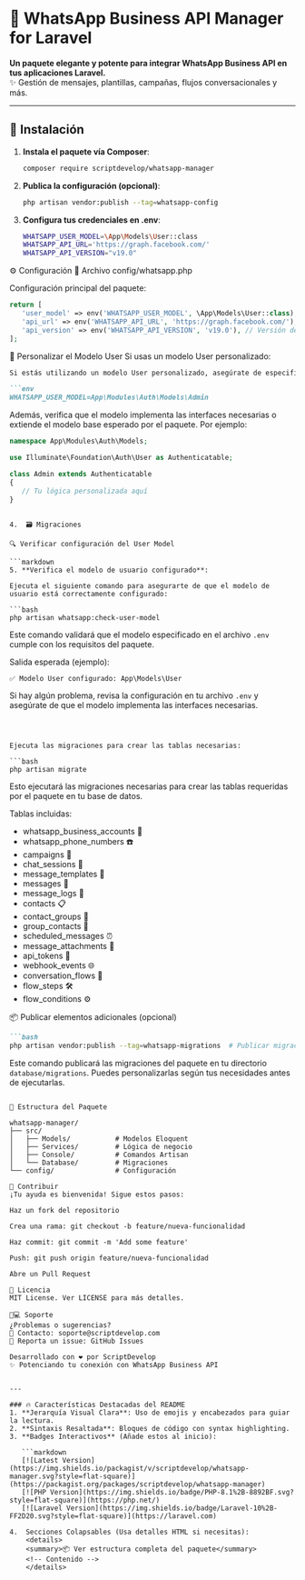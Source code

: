 # 📱 WhatsApp Business API Manager for Laravel

**Un paquete elegante y potente para integrar WhatsApp Business API en tus aplicaciones Laravel.**  
✨ Gestión de mensajes, plantillas, campañas, flujos conversacionales y más.

---

## 🚀 Instalación

1. **Instala el paquete vía Composer**:
   ```bash
   composer require scriptdevelop/whatsapp-manager


2. **Publica la configuración (opcional)**:
   ```bash
   php artisan vendor:publish --tag=whatsapp-config

3. **Configura tus credenciales en .env**:
   ```bash
   WHATSAPP_USER_MODEL=\App\Models\User::class
   WHATSAPP_API_URL='https://graph.facebook.com/'
   WHATSAPP_API_VERSION="v19.0"

⚙️ Configuración
📁 Archivo config/whatsapp.php

Configuración principal del paquete:
   
   ```php
   return [
      'user_model' => env('WHATSAPP_USER_MODEL', \App\Models\User::class), // Modelo User
      'api_url' => env('WHATSAPP_API_URL', 'https://graph.facebook.com/'), // Base URL de la API
      'api_version' => env('WHATSAPP_API_VERSION', 'v19.0'), // Versión de la API
   ];
   ```

🔄 Personalizar el Modelo User
Si usas un modelo User personalizado:

```markdown
Si estás utilizando un modelo User personalizado, asegúrate de especificarlo en tu archivo `.env`:

```env
WHATSAPP_USER_MODEL=App\Modules\Auth\Models\Admin
```

Además, verifica que el modelo implementa las interfaces necesarias o extiende el modelo base esperado por el paquete. Por ejemplo:

```php
namespace App\Modules\Auth\Models;

use Illuminate\Foundation\Auth\User as Authenticatable;

class Admin extends Authenticatable
{
   // Tu lógica personalizada aquí
}
```
```

4.  🗃️ Migraciones

🔍 Verificar configuración del User Model

```markdown
5. **Verifica el modelo de usuario configurado**:

Ejecuta el siguiente comando para asegurarte de que el modelo de usuario está correctamente configurado:

```bash
php artisan whatsapp:check-user-model
```

Este comando validará que el modelo especificado en el archivo `.env` cumple con los requisitos del paquete.

Salida esperada (ejemplo):
```plaintext
✅ Modelo User configurado: App\Models\User
```

Si hay algún problema, revisa la configuración en tu archivo `.env` y asegúrate de que el modelo implementa las interfaces necesarias.
```



Ejecuta las migraciones para crear las tablas necesarias:
   
```bash
php artisan migrate
```

Esto ejecutará las migraciones necesarias para crear las tablas requeridas por el paquete en tu base de datos.

Tablas incluidas:

- whatsapp_business_accounts 📇  
- whatsapp_phone_numbers ☎️  
- campaigns 📢  
- chat_sessions 💬  
- message_templates 📝  
- messages 📩  
- message_logs 📜  
- contacts 📋  
- contact_groups 👥  
- group_contacts 🔗  
- scheduled_messages ⏰  
- message_attachments 📎  
- api_tokens 🔑  
- webhook_events 🌐  
- conversation_flows 🔄  
- flow_steps 🛠️  
- flow_conditions ⚙️  


📦 Publicar elementos adicionales (opcional)

```markdown
```bash
php artisan vendor:publish --tag=whatsapp-migrations  # Publicar migraciones
```

Este comando publicará las migraciones del paquete en tu directorio `database/migrations`. Puedes personalizarlas según tus necesidades antes de ejecutarlas.
```

🧩 Estructura del Paquete

whatsapp-manager/
├── src/
│   ├── Models/           # Modelos Eloquent
│   ├── Services/         # Lógica de negocio
│   ├── Console/          # Comandos Artisan
│   └── Database/         # Migraciones
└── config/               # Configuración

🤝 Contribuir
¡Tu ayuda es bienvenida! Sigue estos pasos:

Haz un fork del repositorio

Crea una rama: git checkout -b feature/nueva-funcionalidad

Haz commit: git commit -m 'Add some feature'

Push: git push origin feature/nueva-funcionalidad

Abre un Pull Request

📄 Licencia
MIT License. Ver LICENSE para más detalles.

👨💻 Soporte
¿Problemas o sugerencias?
📧 Contacto: soporte@scriptdevelop.com
🐞 Reporta un issue: GitHub Issues

Desarrollado con ❤️ por ScriptDevelop
✨ Potenciando tu conexión con WhatsApp Business API


---

### 🔥 Características Destacadas del README
1. **Jerarquía Visual Clara**: Uso de emojis y encabezados para guiar la lectura.
2. **Sintaxis Resaltada**: Bloques de código con syntax highlighting.
3. **Badges Interactivos** (Añade estos al inicio):

   ```markdown
   [![Latest Version](https://img.shields.io/packagist/v/scriptdevelop/whatsapp-manager.svg?style=flat-square)](https://packagist.org/packages/scriptdevelop/whatsapp-manager)
   [![PHP Version](https://img.shields.io/badge/PHP-8.1%2B-8892BF.svg?style=flat-square)](https://php.net/)
   [![Laravel Version](https://img.shields.io/badge/Laravel-10%2B-FF2D20.svg?style=flat-square)](https://laravel.com)

4.  Secciones Colapsables (Usa detalles HTML si necesitas):
    <details>
    <summary>📦 Ver estructura completa del paquete</summary>
    <!-- Contenido -->
    </details>
